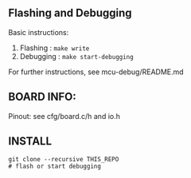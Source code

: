 Flashing and Debugging
---------------------
Basic instructions:

1. Flashing                    : `make write`
2. Debugging                   : `make start-debugging`

For further instructions, see mcu-debug/README.md

BOARD INFO:
-----------
Pinout: see cfg/board.c/h and io.h


INSTALL
-----------

```
git clone --recursive THIS_REPO
# flash or start debugging
```
